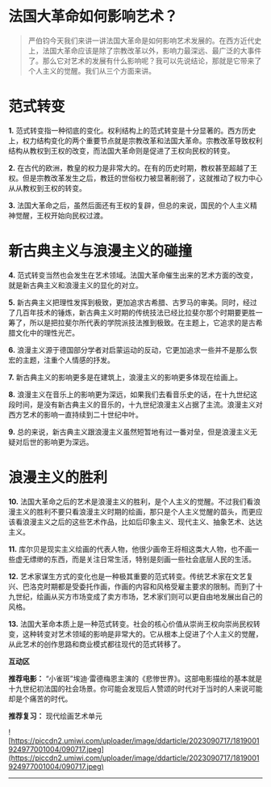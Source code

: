 # 法国大革命如何影响艺术？

> 严伯钧今天我们来讲一讲法国大革命是如何影响艺术发展的。在西方近代史上，法国大革命应该是除了宗教改革以外，影响力最深远、最广泛的大事件了。那么它对艺术的发展有什么影响呢？我可以先说结论，那就是它带来了个人主义的觉醒。我们从三个方面来讲。

# 范式转变

 **1.** 范式转变指一种彻底的变化。权利结构上的范式转变是十分显著的。西方历史上，权力结构变化的两个重要节点就是宗教改革和法国大革命。宗教改革导致权利结构从教权到王权的改变，而法国大革命则是促进了王权向民权的转变。

 **2.** 在古代的欧洲，教皇的权力是非常大的。在有的历史时期，教权甚至超越了王权。但是宗教改革发生之后，教廷的世俗权力被显著削弱了，这就推动了权力中心从从教权到王权的转变。

 **3.** 法国大革命之后，虽然后面还有王权的复辟，但总的来说，国民的个人主义精神觉醒，王权开始向民权过渡。

# 新古典主义与浪漫主义的碰撞

 **4.** 范式转变当然也会发生在艺术领域。法国大革命催生出来的艺术方面的改变，就是新古典主义和浪漫主义的显化的对立。

 **5.** 新古典主义把理性发挥到极致，更加追求古希腊、古罗马的审美。同时，经过了几百年技术的锤炼，新古典主义时期的传统技法已经比拉斐尔那个时期要更胜一筹了，所以是把拉斐尔所代表的学院派技法推到极致。在主题上，它追求的是古希腊文化中的理性光芒。

 **6.** 浪漫主义源于德国部分学者对启蒙运动的反动，它更加追求一些并不是那么恢宏的主题，注重个人情感的抒发。

 **7.** 新古典主义的影响更多是在建筑上，浪漫主义的影响更多体现在绘画上。

 **8.** 浪漫主义在音乐上的影响更为深远，如果我们去看音乐史的话，在十九世纪这段时间，是没有新古典主义的音乐的，十九世纪浪漫主义占据了主流。浪漫主义对西方艺术的影响一直持续到二十世纪中叶。

 **9.** 总的来说，新古典主义跟浪漫主义虽然短暂地有过一番对垒，但是浪漫主义无疑对后世的影响更为深远。

# 浪漫主义的胜利

 **10.** 法国大革命之后的艺术是浪漫主义的胜利，是个人主义的觉醒。不过我们看浪漫主义的胜利不要只看浪漫主义时期的绘画，那只是个人主义觉醒的苗头，而更应该看浪漫主义之后的这些艺术作品，比如后印象主义、现代主义、抽象艺术、达达主义。

 **11.** 库尔贝是现实主义绘画的代表人物，他很少画帝王将相这类大人物，也不画一些虚无缥缈的东西，而是关注日常生活，特别是刻画一些社会底层人民的生活。

 **12.** 艺术家谋生方式的变化也是一种极其重要的范式转变。传统艺术家在文艺复兴、巴洛克时期都是受委托作画，作画的内容和风格受雇主要求的限制。而到了十九世纪，绘画从买方市场变成了卖方市场，艺术家们则可以更自由地发展出自己的风格。

 **13.** 法国大革命本质上是一种范式转变。社会的核心价值从崇尚王权向崇尚民权转变，这种转变对艺术领域的影响是非常大的。它从根本上促进了个人主义的觉醒，从此艺术的创作思路和商业模式都往现代的范式转移了。

 **互动区**

 **推荐电影：** “小雀斑”埃迪·雷德梅恩主演的《悲惨世界》。这部电影描绘的基本就是十九世纪初法国的社会场景。你可能会发现后人赞颂的时代对于当时的人来说可能却是个痛苦的时代。

 **推荐复习：** 现代绘画艺术单元

![https://piccdn2.umiwi.com/uploader/image/ddarticle/2023090717/1819001924977001004/090717.jpeg](https://piccdn2.umiwi.com/uploader/image/ddarticle/2023090717/1819001924977001004/090717.jpeg)

---
